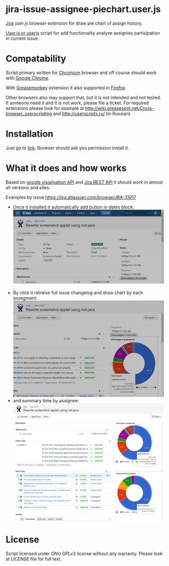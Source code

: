 jira-issue-assignee-piechart.user.js
====================================

[Jira](https://www.atlassian.com/software/jira) user.js browser extension for draw pie chart of assign history.

[User.js or userjs](http://wiki.greasespot.net/User_script) script for add functionality analyze assignies partisipation in current issue.

Compatability
=============
Script primary written for [Chromium](http://www.chromium.org/Home) browser and off course should work with [Google Chrome](https://www.google.ru/chrome/browser/desktop/).

With [Greasemonkey](https://addons.mozilla.org/en-US/firefox/addon/greasemonkey/) extension it also supported in [Firefox](https://www.mozilla.org/firefox/).

Other browsers also may support that, but it is not intended and not tested. If someone need it and it is not work, please file a ticket. For required extensions please look for example at http://wiki.greasespot.net/Cross-browser_userscripting and http://userscripts.ru/ (in Russian).

Installation
============
Just go to [link](https://github.com/Hubbitus/jira-issue-assignee-piechart.user.js/raw/master/jira-issue-assignee-piechart.user.js]). Browser should ask you permission install it.

What it does and how works
==========================
Based on [google visialisation API](https://developers.google.com/chart/) and [Jira REST API](https://docs.atlassian.com/jira/REST/latest/) it should work in almost all versions and sites.

Examples by issue https://jira.atlassian.com/browse/JRA-31917

* Once it installed it automatically add button in dates block: ![add button in dates block](https://raw.githubusercontent.com/Hubbitus/jira-issue-assignee-piechart.user.js/master/screenshots/jira-issue-assignee-piechart.user.js-button.png).
* By click it retreive full issue changelog and draw chart by each assegment: ![chart by each assegment](https://raw.githubusercontent.com/Hubbitus/jira-issue-assignee-piechart.user.js/master/screenshots/jira-issue-assignee-piechart.user.js-chart.png)
* and summary time by assignee: ![summary time by assignee chart](https://raw.githubusercontent.com/Hubbitus/jira-issue-assignee-piechart.user.js/master/screenshots/jira-issue-assignee-piechart.user.js-charts.png)


License
=======
Script licensed under GNU GPLv3 license without any warranty. Please look at LICENSE file for full text.
